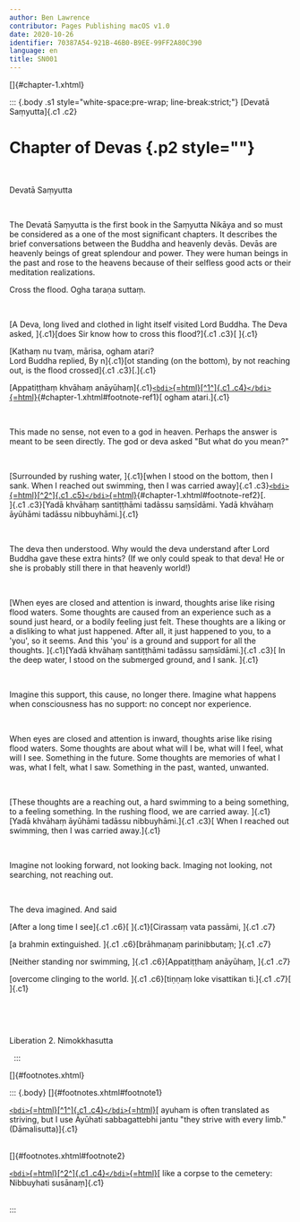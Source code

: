```yaml
---
author: Ben Lawrence
contributor: Pages Publishing macOS v1.0
date: 2020-10-26
identifier: 70387A54-921B-46B0-B9EE-99FF2A80C390
language: en
title: SN001
---
```


[]{#chapter-1.xhtml}

::: {.body .s1 style="white-space:pre-wrap; line-break:strict;"}
[Devatā Saṃyutta]{.c1 .c2}

Chapter of Devas {.p2 style=""}
================

 

Devatā Saṃyutta

 

The Devatā Saṃyutta is the first book in the Saṃyutta Nikāya and so must
be considered as a one of the most significant chapters. It describes
the brief conversations between the Buddha and heavenly devās. Devās are
heavenly beings of great splendour and power. They were human beings in
the past and rose to the heavens because of their selfless good acts or
their meditation realizations.

Cross the flood. Ogha taraṇa suttaṃ.

 

[A Deva, long lived and clothed in light itself visited Lord Buddha. The
Deva asked, ]{.c1}[does Sir know how to cross this flood?]{.c1 .c3}[
]{.c1}

[Kathaṃ nu tvaṃ, mārisa, ogham atari?\
Lord Buddha replied, By n]{.c1}[ot standing (on the bottom), by not
reaching out, is the flood crossed]{.c1 .c3}[.]{.c1}

[Appatiṭṭhaṃ khvāhaṃ anāyūhaṃ]{.c1}[`<bdi>`{=html}[^1^]{.c1
.c4}`</bdi>`{=html}](#footnotes.xhtml#footnote1){#chapter-1.xhtml#footnote-ref1}[
ogham atari.]{.c1}

 

This made no sense, not even to a god in heaven. Perhaps the answer is
meant to be seen directly. The god or deva asked "But what do you mean?"

 

[Surrounded by rushing water, ]{.c1}[when I stood on the bottom, then I
sank. When I reached out swimming, then I was carried away]{.c1
.c3}[`<bdi>`{=html}[^2^]{.c1
.c5}`</bdi>`{=html}](#footnotes.xhtml#footnote2){#chapter-1.xhtml#footnote-ref2}[.\
]{.c1 .c3}[Yadā khvāhaṃ santiṭṭhāmi tadāssu saṃsīdāmi. Yadā khvāhaṃ
āyūhāmi tadāssu nibbuyhāmi.]{.c1}

 

The deva then understood. Why would the deva understand after Lord
Buddha gave these extra hints? (If we only could speak to that deva! He
or she is probably still there in that heavenly world!)

 

[When eyes are closed and attention is inward, thoughts arise like
rising flood waters. Some thoughts are caused from an experience such as
a sound just heard, or a bodily feeling just felt. These thoughts are a
liking or a disliking to what just happened. After all, it just happened
to you, to a 'you', so it seems. And this 'you' is a ground and support
for all the thoughts. ]{.c1}[Yadā khvāhaṃ santiṭṭhāmi tadāssu
saṃsīdāmi.]{.c1 .c3}[ In the deep water, I stood on the submerged
ground, and I sank. ]{.c1}

 

Imagine this support, this cause, no longer there. Imagine what happens
when consciousness has no support: no concept nor experience.

 

When eyes are closed and attention is inward, thoughts arise like rising
flood waters. Some thoughts are about what will I be, what will I feel,
what will I see. Something in the future. Some thoughts are memories of
what I was, what I felt, what I saw. Something in the past, wanted,
unwanted.

 

[These thoughts are a reaching out, a hard swimming to a being
something, to a feeling something. In the rushing flood, we are carried
away. ]{.c1}[Yadā khvāhaṃ āyūhāmi tadāssu nibbuyhāmi.]{.c1 .c3}[ When I
reached out swimming, then I was carried away.]{.c1}

 

Imagine not looking forward, not looking back. Imaging not looking, not
searching, not reaching out.

 

The deva imagined. And said

[After a long time I see]{.c1 .c6}[ ]{.c1}[Cirassaṃ vata passāmi, ]{.c1
.c7}

[a brahmin extinguished. ]{.c1 .c6}[brāhmaṇaṃ parinibbutaṃ; ]{.c1 .c7}

[Neither standing nor swimming, ]{.c1 .c6}[Appatiṭṭhaṃ anāyūhaṃ, ]{.c1
.c7}

[overcome clinging to the world. ]{.c1 .c6}[tiṇṇaṃ loke visattikan
ti.]{.c1 .c7}[ ]{.c1}

 

 

Liberation 2. Nimokkhasutta

 
:::

[]{#footnotes.xhtml}

::: {.body}
[]{#footnotes.xhtml#footnote1}

[`<bdi>`{=html}[^1^]{.c1
.c4}`</bdi>`{=html}](#chapter-1.xhtml#footnote-ref1)[ ayuham is often
translated as striving, but I use Āyūhati sabbagattebhi jantu \"they
strive with every limb." (Dāmalisutta)]{.c1}

\
[]{#footnotes.xhtml#footnote2}

[`<bdi>`{=html}[^2^]{.c1
.c4}`</bdi>`{=html}](#chapter-1.xhtml#footnote-ref2)[ like a corpse to
the cemetery: Nibbuyhati susānaṃ]{.c1}

\
:::
